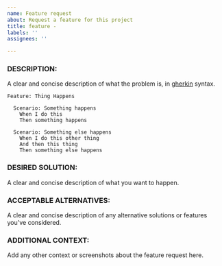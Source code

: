 ```yaml
---
name: Feature request
about: Request a feature for this project
title: feature -
labels: ''
assignees: ''

---
```


### DESCRIPTION: # 
A clear and concise description of what the problem is, in [gherkin](https://cucumber.io/docs/gherkin/reference/) syntax.

```gherkin
Feature: Thing Happens

  Scenario: Something happens
    When I do this
    Then something happens

  Scenario: Something else happens
    When I do this other thing
    And then this thing
    Then something else happens 
```

### DESIRED SOLUTION: # 
A clear and concise description of what you want to happen.

### ACCEPTABLE ALTERNATIVES: # 
A clear and concise description of any alternative solutions or features you've considered.

### ADDITIONAL CONTEXT: #
Add any other context or screenshots about the feature request here.
